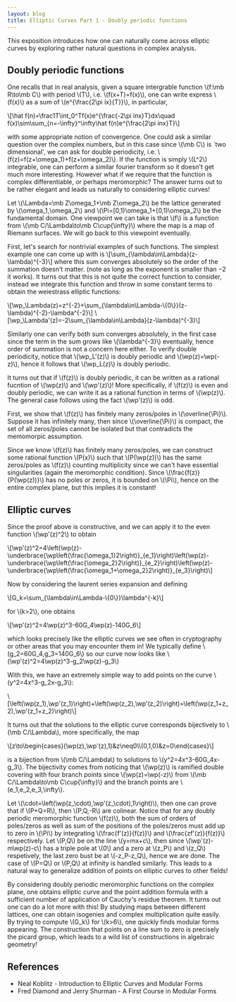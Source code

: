 ```yaml
---
layout: blog
title: Elliptic Curves Part 1 - Doubly periodic functions
---
```


This exposition introduces how one can naturally come across elliptic curves by exploring rather natural questions in complex analysis.

## Doubly periodic functions

One recalls that in real analysis, given a square intergrable function \\(f:\mb R\to\mb C\\) with period \\(T\\), i.e. \\(f(x+T)=f(x)\\), one can write express \\(f(x)\\) as a sum of \\(e^{\frac{2\pi ix}{T}}\\), in particular,

\\[\hat f(n)=\frac1T\int_0^Tf(x)e^{\frac{-2\pi inx}T}dx\quad f(x)\sim\sum_{n=-\infty}^\infty\hat f(n)e^{\frac{2\pi inx}T}\\]

with some appropriate notion of convergence. One could ask a similar question over the complex numbers, but in this case since \\(\mb C\\) is `two dimensional', we can ask for double periodicity, i.e. \\(f(z)=f(z+\omega_1)+f(z+\omega_2)\\). If the function is simply \\(L^2\\) integrable, one can perform a similar fourier transform so it doesn't get much more interesting. However what if we require that the function is complex differentiable, or perhaps meromorphic? The answer turns out to be rather elegant and leads us naturally to considering elliptic curves!

Let \\(\Lambda=\mb Z\omega_1+\mb Z\omega_2\\) be the lattice generated by \\(\omega_1,\omega_2\\) and \\(\Pi=[0,1)\omega_1+[0,1)\omega_2\\) be the fundamental domain. One viewpoint we can take is that \\(f\\) is a function from \\(\mb C/\Lambda\to\mb C\cup\{\infty\}\\) where the map is a map of Riemann surfaces. We will go back to this viewpoint eventually.

First, let's search for nontrivial examples of such functions. The simplest example one can come up with is
\\[\sum_{\lambda\in\Lambda}(z-\lambda)^{-3}\\]
where this sum converges absolutely so the order of the summation doesn't matter. (note as long as the exponent is smaller than $-2$ it works). It turns out that this is not quite the correct function to consider, instead we integrate this function and throw in some constant terms to obtain the weiestrass elliptic functions:

\\[\wp_\Lambda(z)=z^{-2}+\sum_{\lambda\in\Lambda-\\{0\\}}(z-\lambda)^{-2}-\lambda^{-2}\\]
\\[\wp_\Lambda'(z)=-2\sum_{\lambda\in\Lambda}(z-\lambda)^{-3}\\]

Similarly one can verify both sum converges absolutely, in the first case since the term in the sum grows like \\(\lambda^{-3}\\) eventually, hence order of summation is not a concern here either. To verify double periodicity, notice that \\(\wp_L'(z)\\) is doubly periodic and \\(\wp(z)=\wp(-z)\\), hence it follows that \\(\wp_L(z)\\) is doubly periodic.

It turns out that if \\(f(z)\\) is doubly periodic, it can be written as a rational fucntion of \\(\wp(z)\\) and \\(\wp'(z)\\)! More specifically, if \\(f(z)\\) is even and doubly periodic, we can write it as a rational function in terms of \\(\wp(z)\\). The general case follows using the fact \\(\wp'(z)\\) is odd.

First, we show that \\(f(z)\\) has finitely many zeros/poles in \\(\overline{\Pi}\\). Suppose it has infinitely many, then since \\(\overline{\Pi}\\) is compact, the set of all zeros/poles cannot be isolated but that contradicts the memomorpic assumption.

Since we know \\(f(z)\\) has finitely many zeros/poles, we can construct some rational function \\(P(x)\\) such that \\(P(\wp(z))\\) has the same zeros/poles as \\(f(z)\\) counting multiplicity since we can't have essential singularities (again the meromorphic condition). Since \\(\frac{f(z)}{P(\wp(z))}\\) has no poles or zeros, it is bounded on \\(\Pi\\), hence on the entire complex plane, but this implies it is constant!

## Elliptic curves

Since the proof above is constructive, and we can apply it to the even function \\(\wp'(z)^2\\) to obtain

\\[\wp'(z)^2=4\left(\wp(z)-\underbrace{\wp\left(\frac{\omega\_1}2\right)}\_{e\_1}\right)\left(\wp(z)-\underbrace{\wp\left(\frac{\omega\_2}2\right)}\_{e\_2}\right)\left(\wp(z)-\underbrace{\wp\left(\frac{\omega\_1+\omega\_2}2\right)}\_{e\_3}\right)\\]

Now by considering the laurent series expansion and defining

\\[G_k=\sum_{\lambda\in\Lambda-\\{0\\}}\lambda^{-k}\\]

for \\(k>2\\), one obtains

\\[\wp'(z)^2=4\wp(z)^3-60G_4\wp(z)-140G_6\\]

which looks precisely like the elliptic curves we see often in cryptography or other areas that you may encounter them in! We typically define \\(g_2=60G_4,g_3=140G_6\\) so our curve now looks like \\(\wp'(z)^2=4\wp(z)^3-g_2\wp(z)-g_3\\)

With this, we have an extremely simple way to add points on the curve \\(y^2=4x^3-g_2x-g_3\\):

\\[\left(\wp(z_1),\wp'(z_1)\right)+\left(\wp(z_2),\wp'(z_2)\right)=\left(\wp(z_1+z_2),\wp'(z_1+z_2)\right)\\]

It turns out that the solutions to the elliptic curve corresponds bijectively to \\(\mb C/\Lambda\\), more specifically, the map

\\[z\to\begin{cases}(\wp(z),\wp'(z),1)&z\neq0\\\\(0,1,0)&z=0\end{cases}\\]

is a bijection from \\(\mb C/\Lambda\\) to solutions to \\(y^2=4x^3-60G_4x-g_3\\). The bijectivity comes from noticing that \\(\wp(z)\\) is ramified double covering with four branch points since \\(\wp(z)=\wp(-z)\\) from \\(\mb C/\Lambda\to\mb C\cup\{\infty\}\\) and the branch points are \\(e_1,e_2,e_3,\infty\\).

Let \\(\cdot=\left(\wp(z_\cdot),\wp'(z_\cdot),1\right)\\), then one can prove that if \\(P+Q=R\\), then \\(P,Q,-R\\) are colinear. Notice that for any doubly periodic meromorphic function \\(f(z)\\), both the sum of orders of poles/zeros as well as sum of the positions of the poles/zeros must add up to zero in \\(\Pi\\) by integrating \\(\frac{f'(z)}{f(z)}\\) and \\(\frac{zf'(z)}{f(z)}\\) respectively. Let \\(P,Q\\) be on the line \\(y=mx+c\\), then since \\(\wp'(z)-m\wp(z)-c\\) has a triple pole at \\(0\\) and a zero at \\(z_P\\) and \\(z_Q\\) respetively, the last zero bust be at \\(-z_P-z_Q\\), hence we are done. The case of \\(P=Q\\) or \\(P,Q\\) at infinity is handled similarly. This leads to a natural way to generalize addition of points on elliptic curves to other fields!

By considering doubly periodic meromorphic functions on the complex plane, one obtains elliptic curve and the point addition formula with a sufficient number of application of Cauchy's residue theorem. It turns out one can do a lot more with this! By studying maps between different lattices, one can obtain isogenies and complex multiplication quite easily. By trying to compute \\(G_k\\) for \\(k>6\\), one quickly finds modular forms appearing. The construction that points on a line sum to zero is precisely the picard group, which leads to a wild list of constructions in algebraic geometry!

## References
 - Neal Koblitz - Introduction to Elliptic Curves and Modular Forms
 - Fred Diamond and Jerry Shurman - A First Course in Modular Forms
